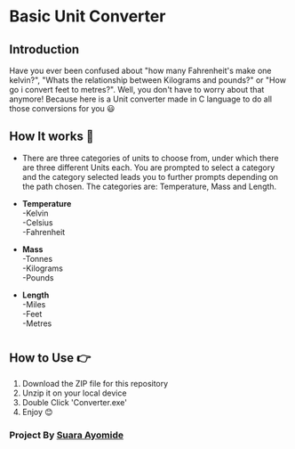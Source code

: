 # Basic Unit Converter

## Introduction 
Have you ever been confused about "how many Fahrenheit's make one kelvin?", "Whats the relationship between Kilograms and pounds?" or "How go i convert feet to metres?".  Well, you don't have to worry about that anymore! Because here is a Unit converter made in C language to do all those conversions for you 😃 

## How It works :rocket:

* There are three categories of units to choose from, under which there are three different Units each. You are prompted to select a category and the category selected leads you to further prompts depending on the path chosen. The categories are: Temperature, Mass and Length.

* **Temperature**\
    -Kelvin\
    -Celsius\
    -Fahrenheit

* **Mass**\
    -Tonnes\
    -Kilograms\
    -Pounds

* **Length**\
    -Miles\
    -Feet\
    -Metres
#
## How to Use 👉
1. Download the ZIP file for this repository
2. Unzip it on your local device
3. Double Click 'Converter.exe'
4. Enjoy 😊

### Project By [Suara Ayomide](https://twitter.com/aysuarex)
